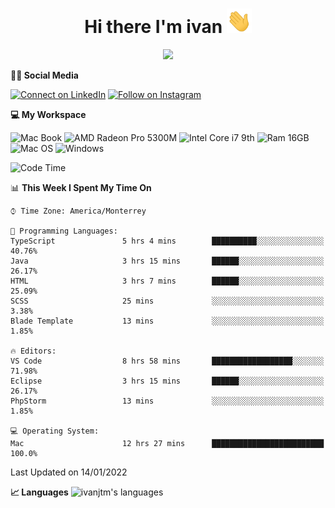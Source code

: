 <h1 align="center">Hi there I'm ivan <img src="https://raw.githubusercontent.com/ABSphreak/ABSphreak/master/gifs/Hi.gif" width="40px" /></h1>
<div align="center">
<img src="http://github-readme-streak-stats.herokuapp.com?user=ivanjtm&hide_border=true&background=00000000&border=FFFFFF00&sideNums=A8A8A8&sideLabels=A8A8A8&currStreakNum=FFC93C&dates=A8A8A8)](https://git.io/streak-stats"/>
</div>

**👦🏻 Social Media**

[![Connect on LinkedIn](https://img.shields.io/badge/LinkedIn-%230077B5.svg?&style=flat-square&logo=linkedin&logoColor=white)](https://www.linkedin.com/in/ivanjtm)
[![Follow on Instagram](https://img.shields.io/badge/Instagram-E4405F?style=flat-square&logo=instagram&logoColor=white)](https://www.instagram.com/ivanjtm)

**💻 My Workspace**

![Mac Book](https://img.shields.io/badge/Apple-MacBook_Pro_2019-999999?style=flat-square&logo=apple&logoColor=white)
![AMD Radeon Pro 5300M](https://img.shields.io/badge/AMD-Radeon_Pro_5300M-ED1C24?style=flat-square&logo=amd&logoColor=white)
![Intel Core i7 9th](https://img.shields.io/badge/Intel-Core_i7_9th-0071C5?style=flat-square&logo=intel&logoColor=white)
![Ram 16GB](https://img.shields.io/badge/RAM-16GB-230071C5?style=flat-square&logoColor=white)
![Mac OS](https://img.shields.io/badge/Mac%20OS-000000?style=flat-square&logo=apple&logoColor=white)
![Windows](https://img.shields.io/badge/Windows-0078D6?style=flat-square&logo=windows&logoColor=white)


<!--START_SECTION:waka-->
![Code Time](http://img.shields.io/badge/Code%20Time-547%20hrs%2052%20mins-blue)

📊 **This Week I Spent My Time On** 

```text
⌚︎ Time Zone: America/Monterrey

💬 Programming Languages: 
TypeScript               5 hrs 4 mins        ██████████░░░░░░░░░░░░░░░   40.76% 
Java                     3 hrs 15 mins       ██████░░░░░░░░░░░░░░░░░░░   26.17% 
HTML                     3 hrs 7 mins        ██████░░░░░░░░░░░░░░░░░░░   25.09% 
SCSS                     25 mins             ░░░░░░░░░░░░░░░░░░░░░░░░░   3.38% 
Blade Template           13 mins             ░░░░░░░░░░░░░░░░░░░░░░░░░   1.85%

🔥 Editors: 
VS Code                  8 hrs 58 mins       ██████████████████░░░░░░░   71.98% 
Eclipse                  3 hrs 15 mins       ██████░░░░░░░░░░░░░░░░░░░   26.17% 
PhpStorm                 13 mins             ░░░░░░░░░░░░░░░░░░░░░░░░░   1.85%

💻 Operating System: 
Mac                      12 hrs 27 mins      █████████████████████████   100.0%

```


 Last Updated on 14/01/2022
<!--END_SECTION:waka-->
**📈 Languages**
 ![ivanjtm's languages](https://wakatime.com/share/@ivanjtm/a32f83c6-d0c9-49a4-a5ae-d0440b950377.svg)
